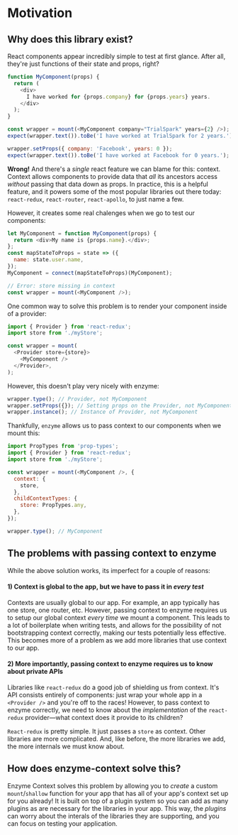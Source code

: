 # Motivation

## Why does this library exist?

React components appear incredibly simple to test at first glance. After all, they're just functions of their state and props, right?

```javascript
function MyComponent(props) {
  return (
    <div>
      I have worked for {props.company} for {props.years} years.
    </div>
  );
}

const wrapper = mount(<MyComponent company="TrialSpark" years={2} />);
expect(wrapper.text()).toBe('I have worked at TrialSpark for 2 years.');

wrapper.setProps({ company: 'Facebook', years: 0 });
expect(wrapper.text()).toBe('I have worked at Facebook for 0 years.');
```

**Wrong!** And there's a _single_ react feature we can blame for this: context. Context allows components to provide data that _all_ its ancestors access _without_ passing that data down as props. In practice, this is a helpful feature, and it powers some of the most popular libraries out there today: `react-redux`, `react-router`, `react-apollo`, to just name a few.

However, it creates some real chalenges when we go to test our components:

```javascript
let MyComponent = function MyComponent(props) {
  return <div>My name is {props.name}.</div>;
};
const mapStateToProps = state => ({
  name: state.user.name,
});
MyComponent = connect(mapStateToProps)(MyComponent);

// Error: store missing in context
const wrapper = mount(<MyComponent />);
```

One common way to solve this problem is to render your component inside of a provider:

```javascript
import { Provider } from 'react-redux';
import store from './myStore';

const wrapper = mount(
  <Provider store={store}>
    <MyComponent />
  </Provider>,
);
```

However, this doesn't play very nicely with enzyme:

```javascript
wrapper.type(); // Provider, not MyComponent
wrapper.setProps({}); // Setting props on the Provider, not MyComponent
wrapper.instance(); // Instance of Provider, not MyComponent
```

Thankfully, `enzyme` allows us to pass context to our components when we mount this:

```javascript
import PropTypes from 'prop-types';
import { Provider } from 'react-redux';
import store from './myStore';

const wrapper = mount(<MyComponent />, {
  context: {
    store,
  },
  childContextTypes: {
    store: PropTypes.any,
  },
});

wrapper.type(); // MyComponent
```

## The problems with passing context to enzyme

While the above solution works, its imperfect for a couple of reasons:

#### 1) Context is global to the app, but we have to pass it in _every test_

Contexts are usually global to our app. For example, an app typically has one store, one router, etc. However, passing context to enzyme requires us to setup our global context _every time_ we mount a component. This leads to a lot of boilerplate when writing tests, and allows for the possibility of not bootstrapping context correctly, making our tests potentially less effective. This becomes more of a problem as we add more libraries that use context to our app.

#### 2) More importantly, passing context to enzyme requires us to know about private APIs

Libraries like `react-redux` do a good job of shielding us from context. It's API consists entirely of components: just wrap your whole app in a `<Provider />` and you're off to the races! However, to pass context to enzyme correctly, we need to know about the _implementation_ of the `react-redux` provider—what context does it provide to its children?

`React-redux` is pretty simple. It just passes a `store` as context. Other libraries are more complicated. And, like before, the more libraries we add, the more internals we must know about.

## How does enzyme-context solve this?

Enzyme Context solves this problem by allowing you to _create_ a custom `mount`/`shallow` function for your app that has all of your app's context set up for you already! It is built on top of a plugin system so you can add as many plugins as are necessary for the libraries in your app. This way, the _plugins_ can worry about the interals of the libraries they are supporting, and you can focus on testing your application.
